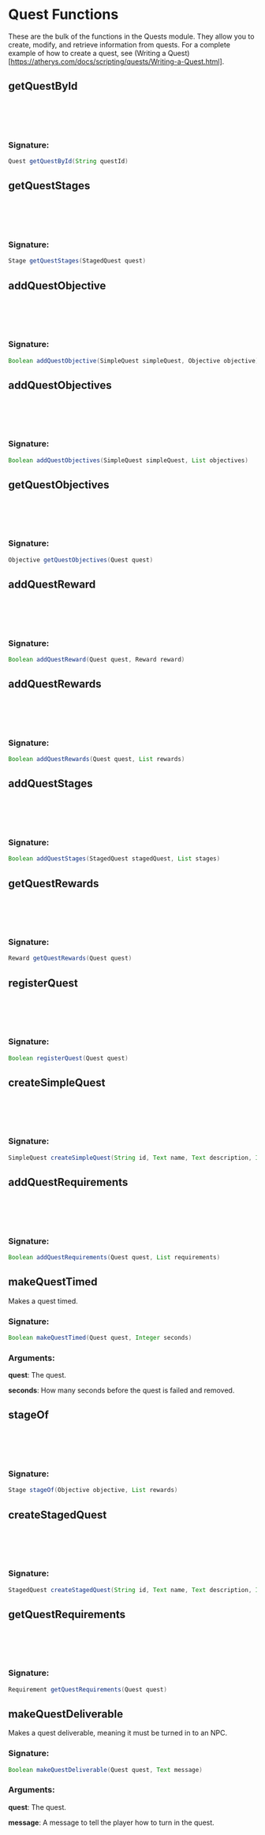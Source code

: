# Quest Functions
 These are the bulk of the functions in the Quests module. They allow you to create, modify, and retrieve information
 from quests. For a complete example of how to create a quest, see (Writing a Quest)[https://atherys.com/docs/scripting/quests/Writing-a-Quest.html].

## getQuestById

<h3 style="padding-top: 4.6rem"> Signature: </h3>

```groovy
Quest getQuestById(String questId)
```

## getQuestStages

<h3 style="padding-top: 4.6rem"> Signature: </h3>

```groovy
Stage getQuestStages(StagedQuest quest)
```

## addQuestObjective

<h3 style="padding-top: 4.6rem"> Signature: </h3>

```groovy
Boolean addQuestObjective(SimpleQuest simpleQuest, Objective objective)
```

## addQuestObjectives

<h3 style="padding-top: 4.6rem"> Signature: </h3>

```groovy
Boolean addQuestObjectives(SimpleQuest simpleQuest, List objectives)
```

## getQuestObjectives

<h3 style="padding-top: 4.6rem"> Signature: </h3>

```groovy
Objective getQuestObjectives(Quest quest)
```

## addQuestReward

<h3 style="padding-top: 4.6rem"> Signature: </h3>

```groovy
Boolean addQuestReward(Quest quest, Reward reward)
```

## addQuestRewards

<h3 style="padding-top: 4.6rem"> Signature: </h3>

```groovy
Boolean addQuestRewards(Quest quest, List rewards)
```

## addQuestStages

<h3 style="padding-top: 4.6rem"> Signature: </h3>

```groovy
Boolean addQuestStages(StagedQuest stagedQuest, List stages)
```

## getQuestRewards

<h3 style="padding-top: 4.6rem"> Signature: </h3>

```groovy
Reward getQuestRewards(Quest quest)
```

## registerQuest

<h3 style="padding-top: 4.6rem"> Signature: </h3>

```groovy
Boolean registerQuest(Quest quest)
```

## createSimpleQuest

<h3 style="padding-top: 4.6rem"> Signature: </h3>

```groovy
SimpleQuest createSimpleQuest(String id, Text name, Text description, Integer version)
```

## addQuestRequirements

<h3 style="padding-top: 4.6rem"> Signature: </h3>

```groovy
Boolean addQuestRequirements(Quest quest, List requirements)
```

## makeQuestTimed

Makes a quest timed.

### Signature:
```groovy
Boolean makeQuestTimed(Quest quest, Integer seconds)
```
### Arguments:

**quest**: The quest.

**seconds**: How many seconds before the quest is failed and removed.

## stageOf

<h3 style="padding-top: 4.6rem"> Signature: </h3>

```groovy
Stage stageOf(Objective objective, List rewards)
```

## createStagedQuest

<h3 style="padding-top: 4.6rem"> Signature: </h3>

```groovy
StagedQuest createStagedQuest(String id, Text name, Text description, Integer version)
```

## getQuestRequirements

<h3 style="padding-top: 4.6rem"> Signature: </h3>

```groovy
Requirement getQuestRequirements(Quest quest)
```

## makeQuestDeliverable

Makes a quest deliverable, meaning it must be turned in to an NPC.

### Signature:
```groovy
Boolean makeQuestDeliverable(Quest quest, Text message)
```
### Arguments:

**quest**: The quest.

**message**: A message to tell the player how to turn in the quest.

